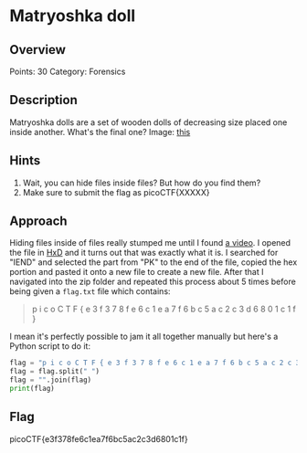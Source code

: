 # Matryoshka doll

## Overview

Points: 30
Category: Forensics

## Description

Matryoshka dolls are a set of wooden dolls of decreasing size placed one inside another. What's the final one? Image: [this](./dolls.jpg)

## Hints

1. Wait, you can hide files inside files? But how do you find them?
2. Make sure to submit the flag as picoCTF{XXXXX}

## Approach

Hiding files inside of files really stumped me until I found [a video](https://youtu.be/KUZVIBXfoeA?t=221). I opened the file in [HxD](https://mh-nexus.de/en/hxd/) and it turns out that was exactly what it is. I searched for "IEND" and selected the part from "PK" to the end of the file, copied the hex portion and pasted it onto a new file to create a new file. After that I navigated into the zip folder and repeated this process about 5 times before being given a `flag.txt` file which contains:

> p i c o C T F { e 3 f 3 7 8 f e 6 c 1 e a 7 f 6 b c 5 a c 2 c 3 d 6 8 0 1 c 1 f }

I mean it's perfectly possible to jam it all together manually but here's a Python script to do it:

```python
flag = "p i c o C T F { e 3 f 3 7 8 f e 6 c 1 e a 7 f 6 b c 5 a c 2 c 3 d 6 8 0 1 c 1 f }"
flag = flag.split(" ")
flag = "".join(flag)
print(flag)
```

## Flag

picoCTF{e3f378fe6c1ea7f6bc5ac2c3d6801c1f}
